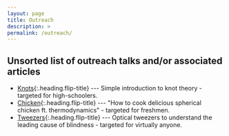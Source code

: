 ```yaml
---
layout: page
title: Outreach
description: >
permalink: /outreach/
---
```


## Unsorted list of outreach talks and/or associated articles
* [Knots]{:.heading.flip-title} --- Simple introduction to knot theory - targeted for high-schoolers.
* [Chicken]{:.heading.flip-title} --- "How to cook delicious spherical chicken ft. thermodynamics" - targeted for freshmen.
* [Tweezers]{:.heading.flip-title} --- Optical tweezers to understand the leading cause of blindness  - targeted for virtually anyone.

[Knots]: 2023-01-29-knot_theory_intro.md
[Chicken]: 2020-02-21-cooking_chicken.md
[Tweezers]: 2018-11-21-tweezers_and_retinopathy.md